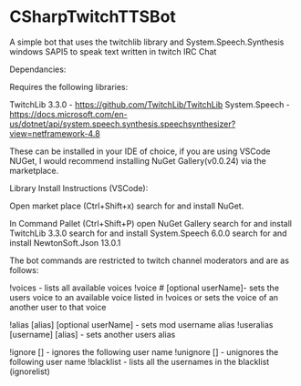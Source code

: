 # CSharpTwitchTTSBot
 
 A simple bot that uses the twitchlib library and System.Speech.Synthesis windows SAPI5 to speak text written in twitch IRC Chat

 Dependancies:

 Requires the following libraries:

 TwitchLib 3.3.0 - https://github.com/TwitchLib/TwitchLib
 System.Speech - https://docs.microsoft.com/en-us/dotnet/api/system.speech.synthesis.speechsynthesizer?view=netframework-4.8

These can be installed in your IDE of choice, if you are using VSCode NUGet, I would recommend installing NuGet Gallery(v0.0.24) via the marketplace.

Library Install Instructions (VSCode):

Open market place (Ctrl+Shift+x)
search for and install NuGet.

In Command Pallet (Ctrl+Shift+P)
open NuGet Gallery
search for and install TwitchLib 3.3.0
search for and install System.Speech 6.0.0
search for and install NewtonSoft.Json 13.0.1

The bot commands are restricted to twitch channel moderators and are as follows:

!voices - lists all available voices
!voice # [optional userName]- sets the users voice to an available voice listed in !voices or sets the voice of an another user to that voice

!alias [alias] [optional userName] - sets mod username alias
!useralias [username] [alias] - sets another users alias

!ignore [] - ignores the following user name
!unignore [] - unignores the following user name
!blacklist - lists all the usernames in the blacklist (ignorelist)


